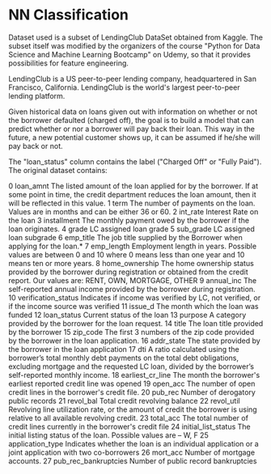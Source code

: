 # NN Classification
 
Dataset used is a subset of LendingClub DataSet obtained from Kaggle. The subset itself was modified by the organizers of the course "Python for Data Science and Machine Learning Bootcamp" on Udemy, so that it provides possibilities for feature engineering.

LendingClub is a US peer-to-peer lending company, headquartered in San Francisco, California. LendingClub is the world's largest peer-to-peer lending platform.

Given historical data on loans given out with information on whether or not the borrower defaulted (charged off), the goal is to build a model that can predict whether or nor a borrower will pay back their loan. This way in the future, a new potential customer shows up, it can be assumed if he/she will pay back or not.

The "loan_status" column contains the label ("Charged Off" or "Fully Paid"). The original dataset contains:

0   loan_amnt				The listed amount of the loan applied for by the borrower. If at some point in time, the credit department reduces the loan amount, then it will be reflected in this value.
1	term					The number of payments on the loan. Values are in months and can be either 36 or 60.
2	int_rate				Interest Rate on the loan
3	installment				The monthly payment owed by the borrower if the loan originates.
4	grade					LC assigned loan grade
5	sub_grade				LC assigned loan subgrade
6	emp_title				The job title supplied by the Borrower when applying for the loan.*
7	emp_length				Employment length in years. Possible values are between 0 and 10 where 0 means less than one year and 10 means ten or more years.
8	home_ownership			The home ownership status provided by the borrower during registration or obtained from the credit report. Our values are: RENT, OWN, MORTGAGE, OTHER
9	annual_inc				The self-reported annual income provided by the borrower during registration.
10	verification_status		Indicates if income was verified by LC, not verified, or if the income source was verified
11	issue_d					The month which the loan was funded
12	loan_status				Current status of the loan
13	purpose					A category provided by the borrower for the loan request.
14	title					The loan title provided by the borrower
15	zip_code				The first 3 numbers of the zip code provided by the borrower in the loan application.
16	addr_state				The state provided by the borrower in the loan application
17	dti						A ratio calculated using the borrower’s total monthly debt payments on the total debt obligations, excluding mortgage and the requested LC loan, divided by the borrower’s self-reported monthly income.
18	earliest_cr_line		The month the borrower's earliest reported credit line was opened
19	open_acc				The number of open credit lines in the borrower's credit file.
20	pub_rec					Number of derogatory public records
21	revol_bal				Total credit revolving balance
22	revol_util				Revolving line utilization rate, or the amount of credit the borrower is using relative to all available revolving credit.
23	total_acc				The total number of credit lines currently in the borrower's credit file
24	initial_list_status		The initial listing status of the loan. Possible values are – W, F
25	application_type		Indicates whether the loan is an individual application or a joint application with two co-borrowers
26	mort_acc				Number of mortgage accounts.
27	pub_rec_bankruptcies	Number of public record bankruptcies